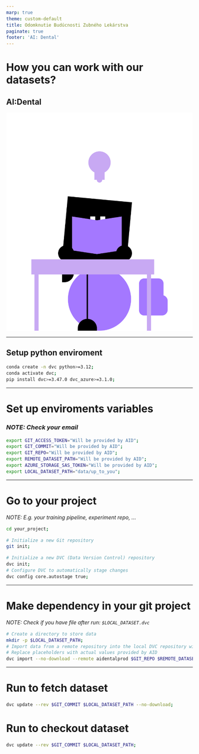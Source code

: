 ```yaml
---
marp: true
theme: custom-default
title: Odomknutie Budúcnosti Zubného Lekárstva
paginate: true
footer: 'AI: Dental'
---
```


<!-- _footer: "" -->
# How you can work with our datasets?
## AI:Dental

![bg right](img/mascot/AID_4.svg)

---

## Setup python enviroment
```bash
conda create -n dvc python>=3.12;
conda activate dvc;
pip install dvc>=3.47.0 dvc_azure>=3.1.0;
```

---

# Set up enviroments variables
### *NOTE: Check your email*
```bash
export GIT_ACCESS_TOKEN="Will be provided by AID";
export GIT_COMMIT="Will be provided by AID";
export GIT_REPO="Will be provided by AID";
export REMOTE_DATASET_PATH="Will be provided by AID";
export AZURE_STORAGE_SAS_TOKEN="Will be provided by AID";
export LOCAL_DATASET_PATH="data/up_to_you";
```
---


# Go to your project
*NOTE: E.g. your training pipeline, experiment repo, ...*
```bash
cd your_project;
```
```bash
# Initialize a new Git repository
git init;
```
```bash
# Initialize a new DVC (Data Version Control) repository
dvc init;
# Configure DVC to automatically stage changes
dvc config core.autostage true;
```

---
# Make dependency in **your git project**

*NOTE: Check if you have file after run: `$LOCAL_DATASET.dvc`*

```bash
# Create a directory to store data
mkdir -p $LOCAL_DATASET_PATH;
# Import data from a remote repository into the local DVC repository without downloading it
# Replace placeholders with actual values provided by AID
dvc import --no-download --remote aidentalprod $GIT_REPO $REMOTE_DATASET_PATH -o $LOCAL_DATASET_PATH --force;
```



---

# Run to **fetch** dataset

```bash
dvc update --rev $GIT_COMMIT $LOCAL_DATASET_PATH --no-download;
```


# Run to **checkout** dataset

```bash
dvc update --rev $GIT_COMMIT $LOCAL_DATASET_PATH;
```